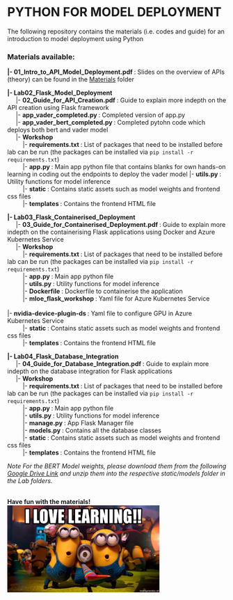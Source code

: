 # PYTHON FOR MODEL DEPLOYMENT

The following repository contains the materials (i.e. codes and guide) for an introduction to model deployment using Python

### Materials available:

<b> |- 01_Intro_to_API_Model_Deployment.pdf </b>: Slides on the overview of APIs (theory) can be found in the [Materials](Materials) folder

<b> |- Lab02_Flask_Model_Deployment </b>
<br>&nbsp;&nbsp;&nbsp;&nbsp;
        |- <b> 02_Guide_for_API_Creation.pdf </b>: Guide to explain more indepth on the API creation using Flask framework 
<br>&nbsp;&nbsp;&nbsp;&nbsp;
        |- <b> app_vader_completed.py </b>: Completed version of app.py
<br>&nbsp;&nbsp;&nbsp;&nbsp;
        |- <b> app_vader_bert_completed.py </b>: Completed pytohn code which deploys both bert and vader model
<br>&nbsp;&nbsp;&nbsp;&nbsp;
        |- <b> Workshop </b>
<br>&nbsp;&nbsp;&nbsp;&nbsp;&nbsp;&nbsp;&nbsp;&nbsp;
            |- <b> requirements.txt </b>: List of packages that need to be installed before lab can be run (the packages can be installed via `pip install -r requirements.txt`)
<br>&nbsp;&nbsp;&nbsp;&nbsp;&nbsp;&nbsp;&nbsp;&nbsp;
            |- <b> app.py </b>: Main app python file that contains blanks for own hands-on learning in coding out the endpoints to deploy the vader model
            |- <b> utils.py </b>: Utility functions for model inference
<br>&nbsp;&nbsp;&nbsp;&nbsp;&nbsp;&nbsp;&nbsp;&nbsp;
            |- <b> static </b>: Contains static assets such as model weights and frontend css files
<br>&nbsp;&nbsp;&nbsp;&nbsp;&nbsp;&nbsp;&nbsp;&nbsp;
            |- <b> templates </b>: Contains the frontend HTML file

<b> |- Lab03_Flask_Containerised_Deployment </b>
<br>&nbsp;&nbsp;&nbsp;&nbsp;
        |- <b> 03_Guide_for_Containerised_Deployment.pdf </b>: Guide to explain more indepth on the containerising Flask applications using Docker and Azure Kubernetes Service
<br>&nbsp;&nbsp;&nbsp;&nbsp;
        |- <b> Workshop </b>
<br>&nbsp;&nbsp;&nbsp;&nbsp;&nbsp;&nbsp;&nbsp;&nbsp;
            |- <b> requirements.txt </b>: List of packages that need to be installed before lab can be run (the packages can be installed via `pip install -r requirements.txt`)
<br>&nbsp;&nbsp;&nbsp;&nbsp;&nbsp;&nbsp;&nbsp;&nbsp;
            |- <b> app.py </b>: Main app python file 
<br>&nbsp;&nbsp;&nbsp;&nbsp;&nbsp;&nbsp;&nbsp;&nbsp;
            |- <b> utils.py </b>: Utility functions for model inference
<br>&nbsp;&nbsp;&nbsp;&nbsp;&nbsp;&nbsp;&nbsp;&nbsp;
            |- <b> Dockerfile </b>: Dockerfile to containerise the application
<br>&nbsp;&nbsp;&nbsp;&nbsp;&nbsp;&nbsp;&nbsp;&nbsp;
            |- <b> mloe_flask_workshop </b>: Yaml file for Azure Kubernetes Service
<br>&nbsp;&nbsp;&nbsp;&nbsp;&nbsp;&nbsp;&nbsp;&nbsp;            
            |- <b> nvidia-device-plugin-ds </b>: Yaml file to configure GPU in Azure Kubernetes Service
<br>&nbsp;&nbsp;&nbsp;&nbsp;&nbsp;&nbsp;&nbsp;&nbsp;
            |- <b> static </b>: Contains static assets such as model weights and frontend css files
<br>&nbsp;&nbsp;&nbsp;&nbsp;&nbsp;&nbsp;&nbsp;&nbsp;
            |- <b> templates </b>: Contains the frontend HTML file
            
<b> |- Lab04_Flask_Database_Integration </b>
<br>&nbsp;&nbsp;&nbsp;&nbsp;
        |- <b> 04_Guide_for_Database_Integration.pdf </b>: Guide to explain more indepth on the database integration for Flask applications
<br>&nbsp;&nbsp;&nbsp;&nbsp;
        |- <b> Workshop </b>
<br>&nbsp;&nbsp;&nbsp;&nbsp;&nbsp;&nbsp;&nbsp;&nbsp;
            |- <b> requirements.txt </b>: List of packages that need to be installed before lab can be run (the packages can be installed via `pip install -r requirements.txt`)
<br>&nbsp;&nbsp;&nbsp;&nbsp;&nbsp;&nbsp;&nbsp;&nbsp;
            |- <b> app.py </b>: Main app python file 
<br>&nbsp;&nbsp;&nbsp;&nbsp;&nbsp;&nbsp;&nbsp;&nbsp;
            |- <b> utils.py </b>: Utility functions for model inference
<br>&nbsp;&nbsp;&nbsp;&nbsp;&nbsp;&nbsp;&nbsp;&nbsp;
            |- <b> manage.py </b>: App Flask Manager file
<br>&nbsp;&nbsp;&nbsp;&nbsp;&nbsp;&nbsp;&nbsp;&nbsp;
            |- <b> models.py </b>: Contains all the database classes
<br>&nbsp;&nbsp;&nbsp;&nbsp;&nbsp;&nbsp;&nbsp;&nbsp;
            |- <b> static </b>: Contains static assets such as model weights and frontend css files
<br>&nbsp;&nbsp;&nbsp;&nbsp;&nbsp;&nbsp;&nbsp;&nbsp;
            |- <b> templates </b>: Contains the frontend HTML file

<i> Note For the BERT Model weights, please download them from the following [Google Drive Link](https://drive.google.com/drive/folders/1TZUOcuM29V4hq3MIjVKSAwzARJTl79sn?usp=sharing) and unzip them into the respective static/models folder in the Lab folders. </i>

<br>
<b> Have fun with the materials! </b>
<br>
<img src="i-love-learning.jpg" width="350" height="200">
